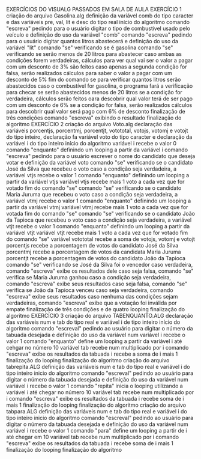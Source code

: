 EXERCÍCIOS DO VISUALG PASSADOS EM SALA DE AULA
EXERCÍCIO 1
criação do arquivo Gasolina.alg
definição da variável comb do tipo caracter e das variáveis pre, val, lit e desc do tipo real
início do algoritmo
    comando "escreva" pedindo para o usuário digitar o tipo de combustível usado pelo veículo e definição do uso da variável "comb"
    comando "escreva" pedindo para o usuário digitar quantos litros abastecerá e definição do uso da variável "lit"
    comando "se" verificando se é gasolina
    comando "se" verificando se serão menos de 20 litros para abastecer
    caso ambas as condições forem verdadeiras, cálculos para ver qual vai ser o valor a pagar com um desconto de 3% são feitos
    caso apenas a segunda condição for falsa, serão realizados cálculos para saber o valor a pagar com um desconto de 5%
    fim do comando se para verificar quantos litros serão abastecidos
    caso o combustível for gasolina, o programa fará a verificação para checar se serão abastecidos menos de 20 litros
    se a condição for verdadeira, cálculos serão feitos oara descobrir qual valor terá de ser pago com um desconto de 6%
    se a condição for falsa, serão realizados cálculos para descobrir qual valor será pago com 6% de desconto
    finalização de três condições
    comando "escreva" exibindo o resultado
finalização do algoritmo
EXERCÍCIO 2
criação do arquivo Voto.alg
declaração das variáveis porcentjs, porcentmj, porcentjt, votototal, votojs, votomj e votojt do tipo inteiro, declaração fa variável voto do tipo caracter e declaração da variável i do tipo inteiro
início do algoritmo
    variável i recebe o valor 0
    comando "enquanto" definindo um looping a partir da variável i
    comando "escreva" pedindo para o usuário escrever o nome do candidato que deseja votar e definição da variável voto
    comando "se" verificando se o candidato José da Silva que recebeu o voto
    caso a condição seja verdadeira, a variável vtjs recebe o valor 1
    comando "enquanto" definindo um looping a partir da variável vtjs
    variável vtjs recebe mais 1 voto a cada vez que for votado
    fim do comando "se"
    comando "se" verificando se o candidato Maria Juruma que recebeu o voto
    caso a condição seja verdadeira, a variável vtmj recebe o valor 1
    comando "enquanto" definindo um looping a partir da variável vtmj
    variável vtmj recebe mais 1 voto a cada vez que for votada
    fim do comando "se"
    comando "se" verificando se o candidato João da Tapioca que recebeu o voto
    caso a condição seja verdadeira, a variável vtjt recebe o valor 1
    comando "enquanto" definindo um looping a partir da variável vtjt
    variável vtjt recebe mais 1 voto a cada vez que for votado
    fim do comando "se"
    variável votototal recebe a soma de votojs, votomj e votojt
    porcentjs recebe a porcentagem de votos do candidato José da Silva
    porcentmj recebe a porcentagem de votos da candidata Maria Juruma
    porcentjt recebe a porcentagem de votos do candidato João da Tapioca
    comando "se" verificando se José da Silva foi o vencedor
    caso verdadeira, comando "escreva" exibe os resultados dele
    caso seja falsa, comando "se" verifica se Maria Juruma ganhou
    caso a condição seja verdadeira, comando "escreva" exibe seus resultados
    caso seja falsa, comando "se" verifica se João da Tapioca venceu
    caso seja verdadeira, comando "escreva" exibe seus resultados
    caso nenhuma das condições sejam verdadeiras, comando "escreva" exibe que a votação foi inválida por empate
    finalização de três condições e de quatro looping
finalização do algoritmo
EXERCÍCIO 3
criação do arquivo TABENQUANTO.ALG
declaração das variáveis num e tab do tipo real e variável i de tipo inteiro
início do algoritmo
    comando "escreval" pedindo ao usuário para digitar o número da tabuada desejada e definição do uso da variável num
    variável i recebe o valor 1
    comando "enquanto" define um looping a partir da variável i até cehgar no número 10
    variável tab recebe num multiplicado por i
    comando "escreva" exibe os resultados da tabuada
    i recebe a soma de i mais 1
    finalização do looping 
finalização do algoritmo
criação do arquivo tabrepita.ALG
definição das variáveis num e tab do tipo real e variável i do tipo inteiro
inicio do algoritmo
    comando "escreval" pedindo ao usuário para digitar o número da tabuada desejada e definição do uso da variável num
    variável i recebe o valor 1
    comando "repita" inicia o looping utilizando a variável i até chegar no número 10
    variável tab recebe num multiplicado por i
    comando "escreva" exibe os resultados da tabuada
    i recebe soma de i mais 1
    finalização do looping
finalização do algoritmo
criação do arquivo tabpara.ALG
definição das variáveis num e tab do tipo real e variável i do tipo inteiro
inicio do algoritmo
    comando "escreval" pedindo ao usuário para digitar o número da tabuada desejada e definição do uso da variável num
    variável i recebe o valor 1
    comando "para" define um looping a partir de i até chegar em 10
    variável tab recebe num multiplicado por i
    comando "escreva" exibe os resultados da tabuada
    i recebe soma de i mais 1
    finalização do looping
finalização do algoritmo